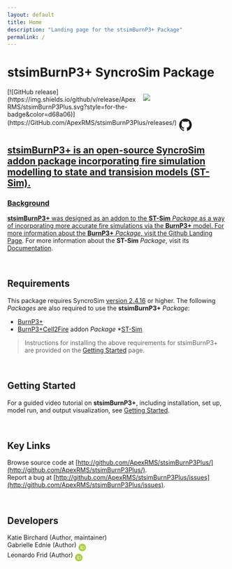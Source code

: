 ```yaml
---
layout: default
title: Home
description: "Landing page for the stsimBurnP3+ Package"
permalink: /
---
```


# **stsimBurnP3+** SyncroSim Package
<img align="right" style="padding: 13px" width="180" src="assets/images/logo/test-sticker.png">
[![GitHub release](https://img.shields.io/github/v/release/ApexRMS/stsimBurnP3Plus.svg?style=for-the-badge&color=d68a06)](https://GitHub.com/ApexRMS/stsimBurnP3Plus/releases/)    <a href="https://github.com/ApexRMS/stsimBurnP3Plus"><img align="middle" style="padding: 1px" width="30" src="assets/images/logo/github-trans2.png">
<br>

## **stsimBurnP3+** is an open-source SyncroSim addon package incorporating fire simulation modelling to state and transision models (ST-Sim).

### Background

**stsimBurnP3+** was designed as an addon to the **ST-Sim** *Package* as a way of incorporating more accurate fire simulations via the **BurnP3+** model. For more information about the **BurnP3+** *Package*, visit the Github [Landing Page](https://burnp3.github.io/BurnP3Plus/). For more information about the **ST-Sim** *Package*, visit its [Documentation](https://docs.stsim.net/getting_started/overview.html).

<br>

## Requirements

This package requires SyncroSim [version 2.4.16](https://syncrosim.com/download/) or higher. The following *Packages* are also required to use the **stsimBurnP3+** *Package*:
* [BurnP3+](https://github.com/BurnP3/BurnP3Plus)
* [BurnP3+Cell2Fire](https://github.com/BurnP3/BurnP3PlusCell2Fire) addon *Package*
*[ST-Sim](https://github.com/ApexRMS/stsim)

> Instructions for installing the above requirements for stsimBurnP3+ are provided on the [Getting Started](https://apexrms.github.io/stsimBurnP3Plus/getting_started.html) page.

<br>

## Getting Started

For a guided video tutorial on **stsimBurnP3+**, including installation, set up, model run, and output visualization, see [Getting Started](https://apexrms.github.io/stsimBurnP3Plus/getting_started.html).

<br>

## Key Links

Browse source code at
[http://github.com/ApexRMS/stsimBurnP3Plus/](http://github.com/ApexRMS/stsimBurnP3Plus/). <br>
Report a bug at
[http://github.com/ApexRMS/stsimBurnP3Plus/issues](http://github.com/ApexRMS/stsimBurnP3Plus/issues). <br>

<br>

## Developers

Katie Birchard (Author, maintainer)
<br>
Gabrielle Ednie (Author) <a href="https://orcid.org/0000-0003-2832-3015"><img align="middle" style="padding: 0.5px" width="17" src="assets/images/ORCID.png"></a>
<br>
Leonardo Frid (Author) <a href="https://orcid.org/0000-0002-5489-2337"><img align="middle" style="padding: 0.5px" width="17" src="assets/images/ORCID.png"></a>
